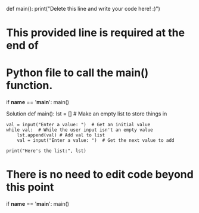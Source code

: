 def main():
    print("Delete this line and write your code here! :)")


# This provided line is required at the end of
# Python file to call the main() function.
if __name__ == '__main__':
    main()

    
Solution
def main():
    lst = []  # Make an empty list to store things in

    val = input("Enter a value: ")  # Get an initial value
    while val:  # While the user input isn't an empty value
        lst.append(val) # Add val to list
        val = input("Enter a value: ")  # Get the next value to add

    print("Here's the list:", lst)


# There is no need to edit code beyond this point

if __name__ == '__main__':
    main()